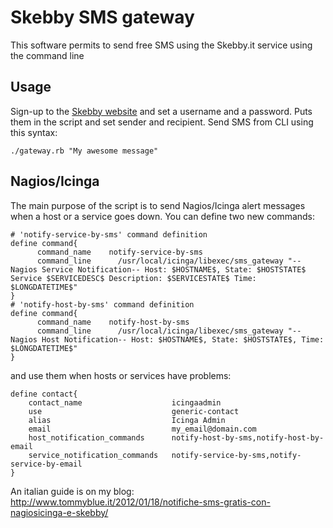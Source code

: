 # Skebby SMS gateway

This software permits to send free SMS using the Skebby.it service using the command line

## Usage

Sign-up to the [Skebby website](http://www.skebby.it) and set a username and a password.
Puts them in the script and set sender and recipient.
Send SMS from CLI using this syntax:

    ./gateway.rb "My awesome message"
    
## Nagios/Icinga

The main purpose of the script is to send Nagios/Icinga alert messages when a host or a service goes down.
You can define two new commands:

    # 'notify-service-by-sms' command definition
    define command{
          command_name    notify-service-by-sms
          command_line      /usr/local/icinga/libexec/sms_gateway "--Nagios Service Notification-- Host: $HOSTNAME$, State: $HOSTSTATE$ Service $SERVICEDESC$ Description: $SERVICESTATE$ Time: $LONGDATETIME$"
    }
    # 'notify-host-by-sms' command definition
    define command{
          command_name    notify-host-by-sms
          command_line      /usr/local/icinga/libexec/sms_gateway "--Nagios Host Notification-- Host: $HOSTNAME$, State: $HOSTSTATE$, Time: $LONGDATETIME$"
    }
    
and use them when hosts or services have problems:

    define contact{
        contact_name                    icingaadmin
        use                             generic-contact
        alias                           Icinga Admin
        email                           my_email@domain.com
        host_notification_commands      notify-host-by-sms,notify-host-by-email
        service_notification_commands   notify-service-by-sms,notify-service-by-email
    }

An italian guide is on my blog: http://www.tommyblue.it/2012/01/18/notifiche-sms-gratis-con-nagiosicinga-e-skebby/